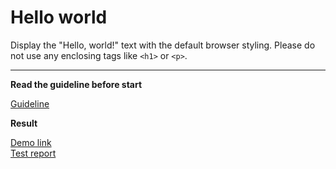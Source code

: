 # Hello world

Display the "Hello, world!" text with the default browser styling. Please do not 
use any enclosing tags like `<h1>` or `<p>`.
___
**Read the guideline before start**

[Guideline](https://github.com/mate-academy/layout_task-guideline/blob/master/README.md)

**Result**

[Demo link](https://gestap.github.io/layout_hello-world/) <br>
[Test report](https://gestap.github.io/layout_hello-world/report/html_report/)
